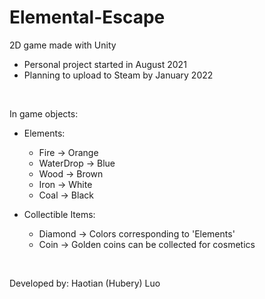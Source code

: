 # Elemental-Escape
2D game made with Unity
* Personal project started in August 2021
* Planning to upload to Steam by January 2022

<br/>

In game objects:
* Elements:
    * Fire -> Orange
    * WaterDrop -> Blue
    * Wood -> Brown
    * Iron -> White
    * Coal -> Black

* Collectible Items:
    * Diamond -> Colors corresponding to 'Elements'
    * Coin -> Golden coins can be collected for cosmetics

<br/>

Developed by: Haotian (Hubery) Luo
